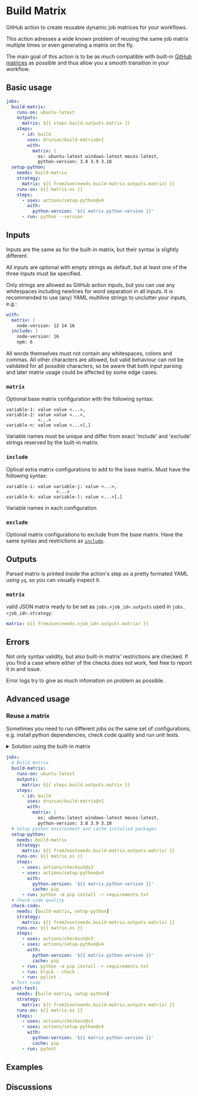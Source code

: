 # Build Matrix

GitHub action to create reusable dynamic job matrices for your workflows.

This action adresses a wide known problem of reusing the same job matrix
multiple times or even generating a matrix on the fly.

The main goal of this action is to be as much compatible with built-in
[GitHub matrices](https://docs.github.com/en/actions/using-jobs/using-a-matrix-for-your-jobs)
as possible and thus allow you a smooth transition in your workflow.

## Basic usage

```yaml
jobs:
  build-matrix:
    runs-on: ubuntu-latest
    outputs:
      matrix: ${{ steps.build.outputs.matrix }}
    steps:
      - id: build
        uses: druzsan/build-matrix@v1
        with:
          matrix: |
            os: ubuntu-latest windows-latest macos-latest,
            python-version: 3.8 3.9 3.10
  setup-python:
    needs: build-matrix
    strategy:
      matrix: ${{ fromJson(needs.build-matrix.outputs.matrix) }}
    runs-on: ${{ matrix.os }}
    steps:
      - uses: actions/setup-python@v4
        with:
          python-version: '${{ matrix.python-version }}'
      - run: python --version
```

## Inputs

Inputs are the same as for the built-in matrix, but their syntax is slightly
different.

All inputs are optional with empty strings as default, but at least one of the
three inputs must be specified.

Only strings are allowed as GitHub action inputs, but you can use any
whitespaces including newlines for word separation in all inputs. It is
recommended to use (any) YAML multiline strings to unclutter your inputs, e.g.:

```yaml
with:
  matrix: |
    node-version: 12 14 16
  include: |
    node-version: 16
    npm: 6
```

All words themselves must not contain any whitespaces, colons and commas. All
other characters are allowed, but valid behaviour can not be validated for all
possible characters, so be aware that both input parsing and later matrix usage
could be affected by some edge cases.

### `matrix`

Optional base matrix configuration with the following syntax:

```
variable-1: value value <...>,
variable-2: value value <...>,
            <...>
variable-n: value value <...>[,]
```

Variable names must be unique and differ from exact 'include' and 'exclude'
strings reserved by the built-in matrix.

### `include`

Optioal extra matrix configurations to add to the base matrix. Must have the following
syntax:

```
variable-i: value variable-j: value <...>,
                   <...>
variable-k: value variable-l: value <...>[,]
```

Variable names in each configuration

### `exclude`

Optional matrix configurations to exclude from the base matrix. Have the same syntax and
restrictions as [`include`](#include).

## Outputs

Parsed matrix is printed inside the action's step as a pretty formated YAML
using `yq`, so you can visually inspect it.

### `matrix`

valid JSON matrix ready to be set as `jobs.<job_id>.outputs` used in
`jobs.<job_id>.strategy`:

```yaml
matrix: ${{ fromJson(needs.<job_id>.outputs.matrix) }}
```

## Errors

Not only syntax validity, but also built-in matrix' restrictions are checked. If
you find a case where either of the checks does not work, feel free to report it
in and issue.

Error logs try to give as much infomation on problem as possible.

## Advanced usage

### Reuse a matrix

Sometimes you need to run different jobs os the same set of configurations, e.g.
install python dependencies, check code quality and run unit tests.

<details>
    <summary>Solution using the built-in matrix</summary>

```yaml
jobs:
  # No matrix build
  # Setup python environment and cache installed packages
  setup-python:
    strategy:
      matrix:
        os: [ubuntu-latest, windows-latest, macos-latest]
        python-version: ['3.8', '3.9', '3.10']
    runs-on: ${{ matrix.os }}
    steps:
      - uses: actions/checkout@v3
      - uses: actions/setup-python@v4
        with:
          python-version: '${{ matrix.python-version }}'
          cache: pip
      - run: python -m pip install -r requirements.txt
  # Check code quality
  check-code:
    needs: setup-python
    strategy:
      matrix:
        os: [ubuntu-latest, windows-latest, macos-latest]
        python-version: ['3.8', '3.9', '3.10']
    runs-on: ${{ matrix.os }}
    steps:
      - uses: actions/checkout@v3
      - uses: actions/setup-python@v4
        with:
          python-version: '${{ matrix.python-version }}'
          cache: pip
      - run: python -m pip install -r requirements.txt
      - run: black --check .
      - run: pylint .
  # Test code
  unit-test:
    needs: setup-python
    strategy:
      matrix:
        os: [ubuntu-latest, windows-latest, macos-latest]
        python-version: ['3.8', '3.9', '3.10']
    runs-on: ${{ matrix.os }}
    steps:
      - uses: actions/checkout@v3
      - uses: actions/setup-python@v4
        with:
          python-version: '${{ matrix.python-version }}'
          cache: pip
      - run: pytest
```

</details>

```yaml
jobs:
  # Build matrix
  build-matrix:
    runs-on: ubuntu-latest
    outputs:
      matrix: ${{ steps.build.outputs.matrix }}
    steps:
      - id: build
        uses: druzsan/build-matrix@v1
        with:
          matrix: |
            os: ubuntu-latest windows-latest macos-latest,
            python-version: 3.8 3.9 3.10
  # Setup python environment and cache installed packages
  setup-python:
    needs: build-matrix
    strategy:
      matrix: ${{ fromJson(needs.build-matrix.outputs.matrix) }}
    runs-on: ${{ matrix.os }}
    steps:
      - uses: actions/checkout@v3
      - uses: actions/setup-python@v4
        with:
          python-version: '${{ matrix.python-version }}'
          cache: pip
      - run: python -m pip install -r requirements.txt
  # Check code quality
  check-code:
    needs: [build-matrix, setup-python]
    strategy:
      matrix: ${{ fromJson(needs.build-matrix.outputs.matrix) }}
    runs-on: ${{ matrix.os }}
    steps:
      - uses: actions/checkout@v3
      - uses: actions/setup-python@v4
        with:
          python-version: '${{ matrix.python-version }}'
          cache: pip
      - run: python -m pip install -r requirements.txt
      - run: black --check .
      - run: pylint .
  # Test code
  unit-test:
    needs: [build-matrix, setup-python]
    strategy:
      matrix: ${{ fromJson(needs.build-matrix.outputs.matrix) }}
    runs-on: ${{ matrix.os }}
    steps:
      - uses: actions/checkout@v3
      - uses: actions/setup-python@v4
        with:
          python-version: '${{ matrix.python-version }}'
          cache: pip
      - run: pytest
```

## Examples

## Discussions
